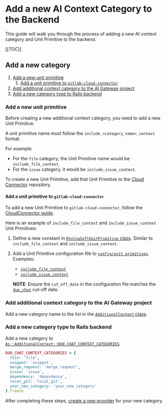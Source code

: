 # Add a new AI Context Category to the Backend

This guide will walk you through the process of adding a new AI context category and Unit Primitive to the backend.

[[_TOC_]]

## Add a new category

1. [Add a new unit primitive](#add-a-new-unit-primitive)
    1. [Add a unit primitive to `gitlab-cloud-connector`](#add-a-unit-primitive-to-gitlab-cloud-connector)
1. [Add additional context category to the AI Gateway project](#add-additional-context-category-to-the-ai-gateway-project)
1. [Add a new category type to Rails backend](#add-a-new-category-type-to-rails-backend)

### Add a new unit primitive

Before creating a new additional context category, you need to add a new Unit Primitive.

A unit primitive name must follow the `include_<category_name>_context` format.

For example:

- For the `file` category, the Unit Primitive name would be `include_file_context`.
- For the `issue` category, it would be `include_issue_context`.

To create a new Unit Primitive, add that Unit Primitive to the [Cloud Connector](https://gitlab.com/gitlab-org/cloud-connector/gitlab-cloud-connector) repository.

#### Add a unit primitive to `gitlab-cloud-connector`

To add a new Unit Primitive to `gitlab-cloud-connector`, follow the [CloudConnector guide](https://docs.khulnasoft.com/ee/development/cloud_connector/#register-new-feature-for-self-managed-dedicated-and-gitlabcom-customers).

Here is an example of `include_file_context` and `include_issue_context` Unit Primitives:

1. Define a new constant in [`KhulnaSoftUnitPrimitive` class](https://gitlab.com/gitlab-org/cloud-connector/gitlab-cloud-connector/-/blob/7be882a456bb95205e5144c29eccc47df1d35740/src/python/gitlab_cloud_connector/gitlab_features.py#L41-42). Similar to `include_file_context` and `include_issue_context`.

1. Add a Unit Primitive configuration file to [`config/unit_primitives`](https://gitlab.com/gitlab-org/cloud-connector/gitlab-cloud-connector/-/tree/main/config/unit_primitives?ref_type=heads). Examples:

   - [`include_file_context`](https://gitlab.com/gitlab-org/cloud-connector/gitlab-cloud-connector/-/blob/main/config/unit_primitives/include_file_context.yml)
   - [`include_issue_context`](https://gitlab.com/gitlab-org/cloud-connector/gitlab-cloud-connector/-/blob/main/config/unit_primitives/include_issue_context.yml)

   **NOTE**:
   Ensure the `cut_off_date` in the configuration file matches the [`duo_chat`](https://gitlab.com/gitlab-org/cloud-connector/gitlab-cloud-connector/-/blob/main/config/unit_primitives/duo_chat.yml) cut-off date.

### Add additional context category to the AI Gateway project

Add a new category name to the list in the [`AdditionalContext` class](https://gitlab.com/gitlab-org/modelops/applied-ml/code-suggestions/ai-assist/-/blob/424e30131b821931ad90df48040f0c1d75962555/ai_gateway/chat/agents/typing.py#L78-81).

### Add a new category type to Rails backend

Add a new category to [`Ai::AdditionalContext::DUO_CHAT_CONTEXT_CATEGORIES`](https://gitlab.com/gitlab-org/gitlab/-/blob/13736b573e0c67cf766a0ea2c1269d6eb78f842b/ee/lib/ai/additional_context.rb#L16-23).

```ruby
DUO_CHAT_CONTEXT_CATEGORIES = {
  file: 'file',
  snippet: 'snippet',
  merge_request: 'merge_request',
  issue: 'issue',
  dependency: 'dependency',
  local_git: 'local_git',
  your_new_category: 'your_new_category'
}.freeze
```

After completing these steps, [create a new provider](add_context_provider.md) for your new category.
